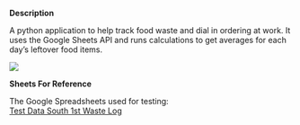 <p><b>Description</b></p>
  <p>A python application to help track food waste and dial in ordering at work. It uses the Google
  Sheets API and runs calculations to get averages for each day’s leftover food items.</p>

![](moon-waste-gif.gif)

<p><b>Sheets For Reference</b></p>
  <p>The Google Spreadsheets used for testing:<br>
  <a href="https://docs.google.com/spreadsheets/d/1g6xfP_lRRDPmXOEuZbV6VuqEBoHbv8fnr0jFpo6_K_0/edit#gid=66764673">Test Data South 1st Waste Log</a><br></p>
